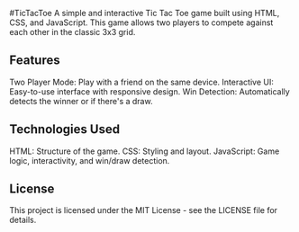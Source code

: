 #TicTacToe
A simple and interactive Tic Tac Toe game built using HTML, CSS, and JavaScript. This game allows two players to compete against each other in the classic 3x3 grid.

## Features
Two Player Mode: Play with a friend on the same device.
Interactive UI: Easy-to-use interface with responsive design.
Win Detection: Automatically detects the winner or if there's a draw.

## Technologies Used
HTML: Structure of the game.
CSS: Styling and layout.
JavaScript: Game logic, interactivity, and win/draw detection.

## License
This project is licensed under the MIT License - see the LICENSE file for details.
